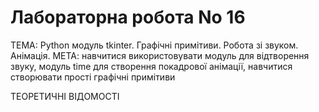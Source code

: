 # Лабораторна робота No 16

ТЕМА: Python модуль tkinter. Графічні примітиви. Робота зі звуком.
Анімація.
МЕТА: навчитися використовувати модуль для відтворення звуку, модуль time
для створення покадрової анімації, навчитися створювати прості графічні
примітиви

ТЕОРЕТИЧНI ВIДОМОСТI
